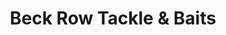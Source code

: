 ---
title: "Beck Row Tackle & Baits"
url: /bury-st-edmunds/beck-row-tackle-and-baits/
shop: fishing
---